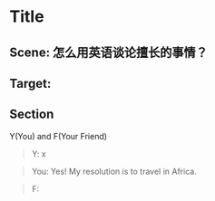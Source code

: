 # Title

## Scene: 怎么用英语谈论擅长的事情？

## Target: 

## Section

Y(You) and F(Your Friend)

>Y: x

>You: Yes! My resolution is to travel in Africa.

>F: 
